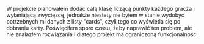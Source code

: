 W projekcie planowałem dodać całą klasę liczącą punkty każdego gracza i wyłaniającą zwycięzcę, jednakże niestety nie byłem w stanie wydobyć potrzebnych mi danych z listy "cards", czyli tego co wyświetla się po dobraniu karty. Poświęciłem sporo czasu, żeby naprawić ten problem, ale nie znalazłem rozwiązania i dlatego projekt ma ograniczoną funkcjonalność.
